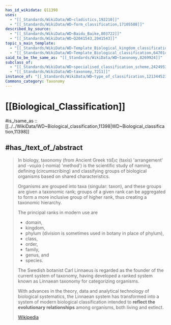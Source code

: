 ```yaml
---
has_id_wikidata: Q11398
uses:
  - "[[_Standards/WikiData/WD~cladistics,192210]]"
  - "[[_Standards/WikiData/WD~form_classification,17105508]]"
described_by_source:
  - "[[_Standards/WikiData/WD~Baidu_Baike,803722]]"
  - "[[_Standards/WikiData/WD~Q2041543,2041543]]"
topic_s_main_template:
  - "[[_Standards/WikiData/WD~Template_Biological_kingdom_classification,6221922]]"
  - "[[_Standards/WikiData/WD~Template_Biological_classification,6470140]]"
said_to_be_the_same_as: "[[_Standards/WikiData/WD~taxonomy,8269924]]"
subclass_of:
  - "[[_Standards/WikiData/WD~specialised_classification_scheme,24249534]]"
  - "[[_Standards/WikiData/WD~taxonomy,7211]]"
instance_of: "[[_Standards/WikiData/WD~type_of_classification,121344523]]"
Commons_category: Taxonomy
---
```


# [[Biological_Classification]] 

#is_/same_as :: [[../../WikiData/WD~Biological_classification,11398|WD~Biological_classification,11398]] 

## #has_/text_of_/abstract 

> In biology, taxonomy (from Ancient Greek  τάξις (taxis) 'arrangement' 
> and  -νομία (-nomia) 'method') is the scientific study of naming, 
> defining (circumscribing) and classifying groups of biological organisms 
> based on shared characteristics. 
> 
> Organisms are grouped into taxa (singular: taxon), and these groups are given a taxonomic rank; 
> groups of a given rank can be aggregated to form a more inclusive group of higher rank, 
> thus creating a taxonomic hierarchy. 
> 
> The principal ranks in modern use are 
> - domain, 
> - kingdom, 
> - phylum (division is sometimes used in botany in place of phylum), 
> - class, 
> - order, 
> - family, 
> - genus, and 
> - species. 
> 
> The Swedish botanist Carl Linnaeus is regarded as 
> the founder of the current system of taxonomy, 
> having developed a ranked system known as Linnaean taxonomy for categorizing organisms.
>
> With advances in the theory, data and analytical technology of biological systematics, 
> the Linnaean system has transformed into a system of modern biological classification 
> intended to **reflect the evolutionary relationships** among organisms, both living and extinct.
>
> [Wikipedia](https://en.wikipedia.org/wiki/Taxonomy%20(biology)) 

